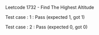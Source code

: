 
Leetcode 1732 - Find The Highest Altitude


Test case : 1 : Pass
 (expected 1, got 1)

Test case : 2 : Pass
 (expected 0, got 0)
